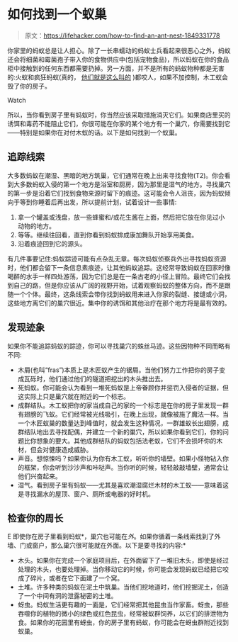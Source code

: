 # 如何找到一个蚁巢

> 原文：<https://lifehacker.com/how-to-find-an-ant-nest-1849331778>

你家里的蚂蚁总是让人担心。除了一长串蠕动的蚂蚁士兵看起来很恶心之外，蚂蚁还会将细菌和霉菌孢子带入你的食物供应中(包括宠物食品)，所以蚂蚁在你的食品柜中接触到的任何东西都需要扔掉。另一方面，并不是所有的蚂蚁物种都是无害的:火蚁和疯狂蚂蚁(真的， [他们就是这么叫的](https://www.catseyepest.com/library/pests/ants/crazy-ant/) )都咬人，如果不加控制，木工蚁会毁了你的房子。

Watch

所以，当你看到房子里有蚂蚁时，你当然应该采取措施消灭它们。如果商店里买的诱饵和毒药不能阻止它们，你很可能在你家的某个地方有一个巢穴，你需要找到它——特别是如果你在对付木蚁的话。以下是如何找到一个蚁巢。

## 追踪线索

大多数蚂蚁在潮湿、黑暗的地方筑巢，它们通常在晚上出来寻找食物(T2)。你会看到大多数蚂蚁入侵的第一个地方是浴室和厨房，因为那里是湿气的地方。寻找巢穴的第一步是沿着它们找到食物来源时留下的痕迹。这可能会令人沮丧，因为蚂蚁倾向于等到你睡着后再出发，所以提前计划，试着设计一些事情:

1.  拿一个罐盖或浅盘，放一些蜂蜜和/或花生酱在上面，然后把它放在你见过小动物的地方。
2.  等等。继续往回看，直到你看到蚂蚁排成康加舞队开始享用美食。
3.  沿着痕迹回到它的源头。

有几件事要记住:蚂蚁踪迹可能有点杂乱无章。每次蚂蚁侦察兵外出寻找蚂蚁资源时，他们都会留下一条信息素痕迹，让其他蚂蚁追踪。这经常导致蚂蚁在回家时像喝醉的水手一样四处游荡，因为它们总是在一条古老的小径上冒险。最终它们会找到自己的路，但是你应该从广阔的视野开始，试着观察蚂蚁的整体方向，而不是跟随一个个体。最终，这条线索会带你找到蚂蚁用来进入你家的裂缝、接缝或小洞，这些地方离它们的巢穴很近。集中你的诱饵和其他治疗在那个地方将是最有效的。

## 发现迹象

如果你不能追踪蚂蚁的踪迹，你可以寻找巢穴的蛛丝马迹。这些因物种不同而略有不同:

*   木屑(也叫“fras”)本质上是木匠蚁产生的锯屑。当他们努力工作把你的房子变成瓦砾时，他们通过他们的隧道把挖出的木头推出去。
*   死蚂蚁。你可能会认为看到一堆死蚂蚁是上帝眷顾你并惩罚入侵者的证据，但这实际上只是巢穴就在附近的一个标志。
*   成群结队。木工蚁把你的家当成自己的家的一个标志是在你的房子里发现一群有翅膀的飞蚁。它们经常被光线吸引，在晚上出现，就像被施了魔法一样。当一个木匠蚁巢的数量达到峰值时，就会发生这种情况，一群雄蚁长出翅膀，成群结队地出去寻找配偶，并建立一个新的巢穴，所以如果你看到它们，你的问题比你想象的要大。其他成群结队的蚂蚁包括法老蚁，它们不会损坏你的木材，但会对健康造成威胁。
*   声音。想惊悚吗？如果你认为你有木工蚁，听听你的墙壁。如果小怪物钻入你的框架，你会听到沙沙声和咔哒声。当你听的时候，轻轻敲敲墙壁，通常会让他们兴奋起来。
*   湿气。看到房子里有蚂蚁——尤其是喜欢潮湿腐烂木材的木工蚁——意味着这是寻找漏水的屋顶、窗户、厕所或电器的好时机。

## 检查你的**周长**

E 即使你在房子里看到蚂蚁*，巢穴也可能在*外*。如果你循着一条线索找到了外墙、门或窗户，那么巢穴很可能就在外面。以下是要寻找的内容:*

*   木头。如果你在完成一个家庭项目后，在外面留下了一堆旧木头，即使是经过处理的木头，也要处理掉。当你移动它的时候，你可能会发现蚂蚁已经把它咬成了碎片，或者在它下面建了一个窝。
*   土堆。许多种类的蚂蚁在泥土中筑巢。当他们挖地道时，他们挖掘泥土，创造了一个中间有洞的泄露秘密的土堆。
*   蚜虫。蚂蚁生活更有趣的一面是，它们经常把其他昆虫当作家畜。蚜虫，那些吞噬你的植物的微小的绿色或红色昆虫，经常被蚁群饲养，以它们的排泄物为食。如果你的花园里有蚜虫，你的房子里有蚂蚁，你可能会在蚜虫群附近找到蚁巢。
